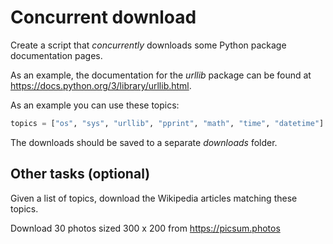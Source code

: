 # Concurrent download

Create a script that _concurrently_ downloads some Python package documentation pages.

As an example, the documentation for the _urllib_ package can be found at https://docs.python.org/3/library/urllib.html.

As an example you can use these topics:

```py
topics = ["os", "sys", "urllib", "pprint", "math", "time", "datetime"]
```

The downloads should be saved to a separate _downloads_ folder.

## Other tasks (optional)

Given a list of topics, download the Wikipedia articles matching these topics.

Download 30 photos sized 300 x 200 from https://picsum.photos
